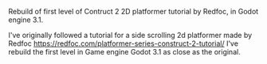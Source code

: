 Rebuild of first level of Contruct 2 2D platformer tutorial by Redfoc, in Godot engine 3.1.

I've originally followed a tutorial for a side scrolling 2d platformer made by Redfoc https://redfoc.com/platformer-series-construct-2-tutorial/
I've rebuild the first level in Game engine Godot 3.1 as close as the original. 

